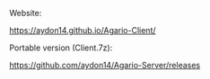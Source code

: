 Website:

https://aydon14.github.io/Agario-Client/

Portable version (Client.7z):

https://github.com/aydon14/Agario-Server/releases
